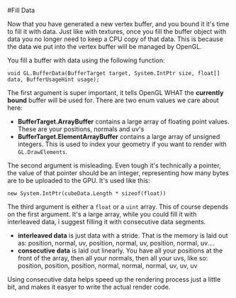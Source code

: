#Fill Data

Now that you have generated a new vertex buffer, and you bound it it's time to fill it with data. Just like with textures, once you fill the buffer object with data you no longer need to keep a CPU copy of that data. This is because the data we put into the vertex buffer will be managed by OpenGL.

You fill a buffer with data using the following function:

```
void GL.BufferData(BufferTarget target, System.IntPtr size, float[] data, BufferUsageHint usage);
```

The first argument is super important, it tells OpenGL WHAT the __currently bound__ buffer will be used for. There are two enum values we care about here:

* __BufferTarget.ArrayBuffer__ contains a large array of floating point values. These are your positions, normals and uv's
* __BufferTarget.ElementArrayBuffer__ contains a large array of unsigned integers. This is used to index your geometry if you want to render with ```GL.DrawElements```.

The second argument is misleading. Even tough it's technically a pointer, the value of that pointer should be an integer, representing how many bytes are to be uploaded to the GPU. It's used like this:

```
new System.IntPtr(cubeData.Length * sizeof(float))
```

The third argument is either a ```float``` or a ```uint``` array. This of course depends on the first argument. It's a large array, while you could fill it with interleaved data, i suggest filling it with consecutive data segments.

* __interleaved data__ is just data with a stride. That is the memory is laid out as: position, normal, uv, position, normal, uv, position, normal, uv....
* __consecutive data__ is laid out linearly. You have all your positions at the front of the array, then all your normals, then all your uvs, like so: position, position, position, normal, normal, normal, uv, uv, uv

Using consecutive data helps speed up the rendering process just a little bit, and makes it easyer to write the actual render code.

